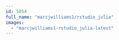 ```yaml
---
id: 5054
full_name: "marcjwilliams1/rstudio_julia"
images: 
  - "marcjwilliams1-rstudio_julia-latest"
---
```

